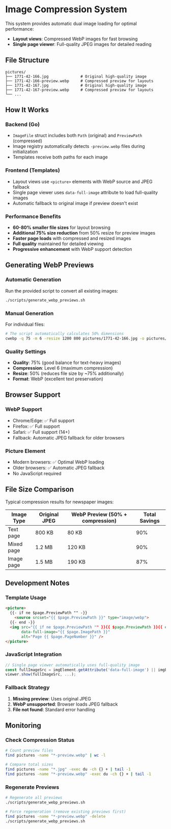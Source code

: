 # Image Compression System

This system provides automatic dual image loading for optimal performance:

- **Layout views**: Compressed WebP images for fast browsing
- **Single page viewer**: Full-quality JPEG images for detailed reading

## File Structure

```
pictures/
├── 1771-42-166.jpg              # Original high-quality image
├── 1771-42-166-preview.webp     # Compressed preview for layouts
├── 1771-42-167.jpg              # Original high-quality image
├── 1771-42-167-preview.webp     # Compressed preview for layouts
└── ...
```

## How It Works

### Backend (Go)
- `ImageFile` struct includes both `Path` (original) and `PreviewPath` (compressed)
- Image registry automatically detects `-preview.webp` files during initialization
- Templates receive both paths for each image

### Frontend (Templates)
- Layout views use `<picture>` elements with WebP source and JPEG fallback
- Single page viewer uses `data-full-image` attribute to load full-quality images
- Automatic fallback to original image if preview doesn't exist

### Performance Benefits
- **60-80% smaller file sizes** for layout browsing
- **Additional 75% size reduction** from 50% resize for preview images
- **Faster page loads** with compressed and resized images
- **Full quality** maintained for detailed viewing
- **Progressive enhancement** with WebP support detection

## Generating WebP Previews

### Automatic Generation
Run the provided script to convert all existing images:

```bash
./scripts/generate_webp_previews.sh
```

### Manual Generation
For individual files:

```bash
# The script automatically calculates 50% dimensions
cwebp -q 75 -m 6 -resize 1200 800 pictures/1771-42-166.jpg -o pictures/1771-42-166-preview.webp
```

### Quality Settings
- **Quality**: 75% (good balance for text-heavy images)
- **Compression**: Level 6 (maximum compression)
- **Resize**: 50% (reduces file size by ~75% additionally)
- **Format**: WebP (excellent text preservation)

## Browser Support

### WebP Support
- Chrome/Edge: ✅ Full support
- Firefox: ✅ Full support
- Safari: ✅ Full support (14+)
- Fallback: Automatic JPEG fallback for older browsers

### Picture Element
- Modern browsers: ✅ Optimal WebP loading
- Older browsers: ✅ Automatic JPEG fallback
- No JavaScript required

## File Size Comparison

Typical compression results for newspaper images:

| Image Type | Original JPEG | WebP Preview (50% + compression) | Total Savings |
|------------|---------------|----------------------------------|---------------|
| Text page  | 800 KB        | 80 KB                           | 90%           |
| Mixed page | 1.2 MB        | 120 KB                          | 90%           |
| Image page | 1.5 MB        | 190 KB                          | 87%           |

## Development Notes

### Template Usage
```html
<picture>
  {{- if ne $page.PreviewPath "" -}}
    <source srcset="{{ $page.PreviewPath }}" type="image/webp">
  {{- end -}}
  <img src="{{ if ne $page.PreviewPath "" }}{{ $page.PreviewPath }}{{ else }}{{ $page.ImagePath }}{{ end }}"
       data-full-image="{{ $page.ImagePath }}"
       alt="Page {{ $page.PageNumber }}" />
</picture>
```

### JavaScript Integration
```javascript
// Single page viewer automatically uses full-quality image
const fullImageSrc = imgElement.getAttribute('data-full-image') || imgElement.src;
viewer.show(fullImageSrc, ...);
```

### Fallback Strategy
1. **Missing preview**: Uses original JPEG
2. **WebP unsupported**: Browser loads JPEG fallback
3. **File not found**: Standard error handling

## Monitoring

### Check Compression Status
```bash
# Count preview files
find pictures -name "*-preview.webp" | wc -l

# Compare total sizes
find pictures -name "*.jpg" -exec du -ch {} + | tail -1
find pictures -name "*-preview.webp" -exec du -ch {} + | tail -1
```

### Regenerate Previews
```bash
# Regenerate all previews
./scripts/generate_webp_previews.sh

# Force regeneration (remove existing previews first)
find pictures -name "*-preview.webp" -delete
./scripts/generate_webp_previews.sh
```